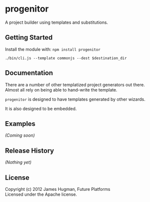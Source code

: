 # progenitor

A project builder using templates and substitutions.

## Getting Started
Install the module with: `npm install progenitor`

    ./bin/cli.js --template commonjs --dest $destination_dir

## Documentation
There are a number of other templatized project generators out there. Almost all rely on being able to hand-write the template.

``progenitor`` is designed to have templates generated by other wizards.

It is also designed to be embedded.

## Examples
_(Coming soon)_

## Release History
_(Nothing yet)_

## License
Copyright (c) 2012 James Hugman, Future Platforms  
Licensed under the Apache license.
